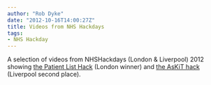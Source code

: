 ```yaml
---
author: "Rob Dyke"
date: "2012-10-16T14:00:27Z"
title: Videos from NHS Hackdays
tags:
- NHS Hackday
---
```

A selection of videos from NHSHackdays (London &#038; Liverpool) 2012 showing [the Patient List Hack](http://www.tactix4.com/open-source/patientlist-wins-first-nhs-hackday) (London winner) and [the AsKiT hack](http://www.tactix4.com/open-source/askit-collaboration-comes-second-at-liverpool-nhs-hackday) (Liverpool second place).

